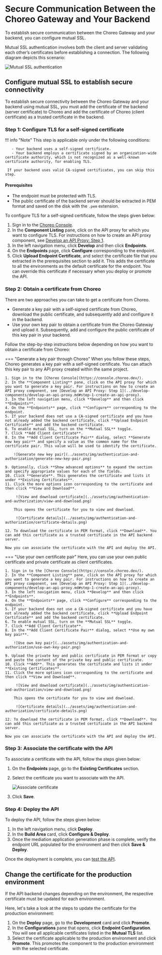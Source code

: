 # Secure Communication Between the Choreo Gateway and Your Backend

To establish secure communication between the Choreo Gateway and your backend, you can configure mutual SSL.

Mutual SSL authentication involves both the client and server validating each other’s certificates before establishing a connection. The following diagram depicts this scenario:

![Mutual SSL authentication](../assets/img/authentication-and-authorization/mutual-ssl-authentication.png)

## Configure mutual SSL to establish secure connectivity

To establish secure connectivity between the Choreo Gateway and your backend using mutual SSL, you must add the certificate of the backend (server certificate) to Choreo and add the certificate of Choreo (client certificate) as a trusted certificate in the backend.

### Step 1: Configure TLS for a self-signed certificate

!!! info "Note"
     This step is applicable only under the following conditions:

       - Your backend uses a self-signed certificate.
       - Your backend employs a certificate signed by an organization-wide certificate authority, which is not recognized as a well-known certificate authority, for enabling TLS.

     If your backend uses valid CA-signed certificates, you can skip this step. 

#### Prerequisites

- The endpoint must be protected with TLS. 
- The public certificate of the backend server should be extracted in PEM format and saved on the disk with the `.pem` extension.

To configure TLS for a self-signed certificate, follow the steps given below:

1. Sign in to the [Choreo Console](https://console.choreo.dev/).
2. In the **Component Listing** pane, click on the API proxy for which you want to configure TLS. For instructions on how to create an API proxy component, see [Develop an API Proxy: Step 1](../develop-components/develop-an-api-proxy.md#step-1-create-an-api-proxy).
3. In the left navigation menu, click **Develop** and then click **Endpoints**.
4. On the **Endpoints** page, click **Configure** corresponding to the endpoint.
5. Click **Upload Endpoint Certificate**, and select the certificate file that you extracted in the prerequisites section to add it. This adds the certificate to all the environments as the default certificate for the endpoint. You can override this certificate if necessary when you deploy or promote the API.

### Step 2: Obtain a certificate from Choreo

There are two approaches you can take to get a certificate from Choreo.

 - Generate a key pair with a self-signed certificate from Choreo, download the public certificate, and subsequently add and configure it in the backend.
 - Use your own key pair to obtain a certificate from the Choreo Gateway and upload it. Subsequently, add and configure the public certificate of this key pair in your backend.

Follow the step-by-step instructions below depending on how you want to obtain a certificate from Choreo:

=== "Generate a key pair through Choreo"
    When you follow these steps, Choreo generates a key pair with a self-signed certificate. You can attach this key pair to any API proxy created within the same project.

    1. Sign in to the [Choreo Console](https://console.choreo.dev/).
    2. In the **Component Listing** pane, click on the API proxy for which you want to generate a key pair. For instructions on how to create an API proxy component, see [Develop an API Proxy: Step 1](../develop-components/develop-an-api-proxy.md#step-1-create-an-api-proxy).
    3. In the left navigation menu, click **Develop** and then click **Endpoints**.
    4. On the **Endpoints** page, click **Configure** corresponding to the endpoint.    
    5. If your backend does not use a CA-signed certificate and you have not already added the backend certificate, click **Upload Endpoint Certificate** and add the backend certificate.
    6. To enable mutual SSL, turn on the **Mutual SSL** toggle.
    7. Click **Add Client Certificate**.
    8. In the **Add Client Certificate Pair** dialog, select **Generate new key pair** and specify a value as the common name for the certificate pair. This value will be used to identify the certificate.

        ![Generate new key pair](../assets/img/authentication-and-authorization/generate-new-key-pair.png)
       
    9. Optionally, click **Show advanced options** to expand the section and specify appropriate values for each of the fields.
    10. Click **Generate**. This generates the certificate and lists it under **Existing Certificates**.
    11. Click the more options icon corresponding to the certificate and then click **View and Download**.

         ![View and download certificate](../assets/img/authentication-and-authorization/view-and-download.png)
       
        This opens the certificate for you to view and download.

         ![Certificate details](../assets/img/authentication-and-authorization/certificate-details.png)

    12. To download the certificate in PEM format, click **Download**. You can add this certificate as a trusted certificate in the API backend server.
    
    Now you can associate the certificate with the API and deploy the API.

=== "Use your own certificate pair"
    Here, you can use your own public certificate and private certificate as client certificates.

    1. Sign in to the [Choreo Console](https://console.choreo.dev/).
    2. In the **Component Listing** pane, click on the API proxy for which you want to generate a key pair. For instructions on how to create an API proxy component, see [Develop an API Proxy: Step 1](../develop-components/develop-an-api-proxy.md#step-1-create-an-api-proxy).
    3. In the left navigation menu, click **Develop** and then click **Endpoints**.
    4. On the **Endpoints** page, click **Configure** corresponding to the endpoint.
    5. If your backend does not use a CA-signed certificate and you have not already added the backend certificate, click **Upload Endpoint Certificate** and add the backend certificate.
    6. To enable mutual SSL, turn on the **Mutual SSL** toggle.
    7. Click **Add Client Certificate**.
    8. In the **Add Client Certificate Pair** dialog, select **Use my own key pair**.

        ![Use own key pair](../assets/img/authentication-and-authorization/use-own-key-pair.png)
       
    9. Upload the private key and public certificate in PEM format or copy and paste the content of the private key and public certificate.
    10. Click **Add**. This generates the certificate and lists it under **Existing Certificates**.
    11. Click the more options icon corresponding to the certificate and then click **View and Download**.

         ![View and download certificate](../assets/img/authentication-and-authorization/view-and-download.png)
       
        This opens the certificate for you to view and download.

         ![Certificate details](../assets/img/authentication-and-authorization/certificate-details.png)

    12. To download the certificate in PEM format, click **Download**. You can add this certificate as a trusted certificate in the API backend server.
   
    Now you can associate the certificate with the API and deploy the API.

### Step 3: Associate the certificate with the API

To associate a certificate with the API, follow the steps given below:

1. On the **Endpoints** page, go to the **Existing Certificates** section.
2. Select the certificate you want to associate with the API.

    ![Associate certificate](../assets/img/authentication-and-authorization/associate-certificate.png)

3. Click **Save**.
   
### Step 4: Deploy the API 

To deploy the API, follow the steps given below:

1. In the left navigation menu, click **Deploy**.
2. In the **Build Area** card, click **Configure & Deploy**.
3. Once the mediation application generation phase is complete, verify the endpoint URL populated for the environment and then click **Save & Deploy**.

Once the deployment is complete, you can [test the API](../testing/test-rest-endpoints-via-the-openapi-console.md). 

## Change the certificate for the production environment

If the API backend changes depending on the environment, the respective certificate must be updated for each environment. 

Here, let's take a look at the steps to update the certificate for the production environment:

1. On the **Deploy** page, go to the **Development** card and click **Promote**.
2. In the **Configurations** pane that opens, click **Endpoint Configuration**. You will see all applicable certificates listed in the **Mutual TLS** list. 
3. Select the certificate applicable to the production environment and click **Promote**. This promotes the component to the production environment with the selected certificate.
